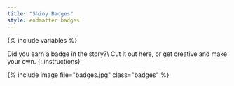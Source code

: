 ```yaml
---
title: "Shiny Badges"
style: endmatter badges
---
```


{% include variables %}

Did you earn a badge in the story?\\
Cut it out here, or get creative and make your own.
{:.instructions}

{% include image file="badges.jpg" class="badges" %}
